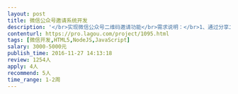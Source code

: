 ```yaml
---                
layout: post       
title: 微信公众号邀请系统开发           
description: '</br>实现微信公众号二维码邀请功能</br>需求说明：</br>1、通过分享二维码，别人扫码关注微信能统计数量</br>2、分享数量达到一定数量自动回复相应内容；</br>3、分享排名</br>人员要求：</br>1、后端使用PHP或Java</br>2、有相关功能开发经验</br>'     
contenturl: https://pro.lagou.com/project/1095.html      
tags: [微信开发,HTML5,NodeJS,JavaScript]            
salary: 3000-5000元          
publish_time: 2016-11-27 14:13:18         
review: 1254人                   
apply: 4人                   
recommend: 5人                   
time_range: 1-2周              
---                 
```

